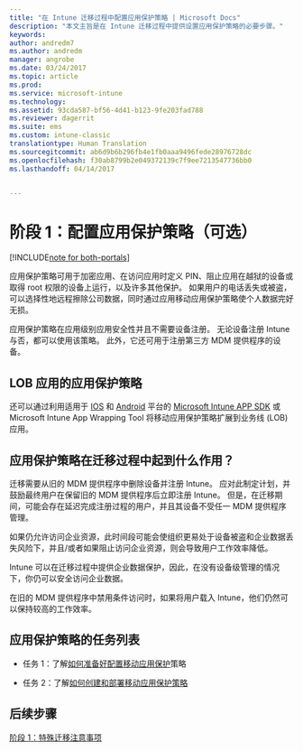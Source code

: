 ```yaml
---
title: "在 Intune 迁移过程中配置应用保护策略 | Microsoft Docs"
description: "本文主旨是在 Intune 迁移过程中提供设置应用保护策略的必要步骤。"
keywords: 
author: andredm7
ms.author: andredm
manager: angrobe
ms.date: 03/24/2017
ms.topic: article
ms.prod: 
ms.service: microsoft-intune
ms.technology: 
ms.assetid: 93cda587-bf56-4d41-b123-9fe203fad788
ms.reviewer: dagerrit
ms.suite: ems
ms.custom: intune-classic
translationtype: Human Translation
ms.sourcegitcommit: ab6d9b6b296fb4e1fb0aaa9496fede28976728dc
ms.openlocfilehash: f30ab8799b2e049372139c7f9ee7213547736bb0
ms.lasthandoff: 04/14/2017


---
```


# <a name="phase-1-configure-app-protection-policies-optional"></a>阶段 1：配置应用保护策略（可选）

[!INCLUDE[note for both-portals](../includes/note-for-both-portals.md)]

应用保护策略可用于加密应用、在访问应用时定义 PIN、阻止应用在越狱的设备或取得 root 权限的设备上运行，以及许多其他保护。 如果用户的电话丢失或被盗，可以选择性地远程擦除公司数据，同时通过应用移动应用保护策略使个人数据完好无损。

应用保护策略在应用级别应用安全性并且不需要设备注册。 无论设备注册 Intune 与否，都可以使用该策略。 此外，它还可用于注册第三方 MDM 提供程序的设备。

## <a name="app-protection-policies-with-lob-apps"></a>LOB 应用的应用保护策略

还可以通过利用适用于 [IOS](https://www.microsoft.com/download/details.aspx?id=45218&751be11f-ede8-5a0c-058c-2ee190a24fa6=True) 和 [Android](https://www.microsoft.com/download/details.aspx?id=47267) 平台的 [Microsoft Intune APP SDK](https://docs.microsoft.com/intune/deploy-use/use-the-sdk-to-enable-apps-for-mobile-application-management) 或 Microsoft Intune App Wrapping Tool 将移动应用保护策略扩展到业务线 (LOB) 应用。

## <a name="how-do-app-protection-policies-help-during-migration"></a>应用保护策略在迁移过程中起到什么作用？

迁移需要从旧的 MDM 提供程序中删除设备并注册 Intune。 应对此制定计划，并鼓励最终用户在保留旧的 MDM 提供程序后立即注册 Intune。 但是，在迁移期间，可能会存在延迟完成注册过程的用户，并且其设备不受任一 MDM 提供程序管理。

如果仍允许访问企业资源，此时间段可能会使组织更易处于设备被盗和企业数据丢失风险下，并且/或者如果阻止访问企业资源，则会导致用户工作效率降低。

Intune 可以在迁移过程中提供企业数据保护，因此，在没有设备级管理的情况下，你仍可以安全访问企业数据。

在旧的 MDM 提供程序中禁用条件访问时，如果将用户载入 Intune，他们仍然可以保持较高的工作效率。

## <a name="task-list-for-app-protection-policies"></a>应用保护策略的任务列表

-   任务 1：了解[如何准备好配置移动应用保护](https://docs.microsoft.com/intune/deploy-use/get-ready-to-configure-mobile-app-management-policies-with-microsoft-intune)策略

-   任务 2：了解[如何创建和部署移动应用保护策略](https://docs.microsoft.com/intune/deploy-use/create-and-deploy-mobile-app-management-policies-with-microsoft-intune)

## <a name="next-steps"></a>后续步骤 

[阶段 1：特殊迁移注意事项](https://docs.microsoft.com/intune/plan-design/migration-phase1-special-migration-considerations)

